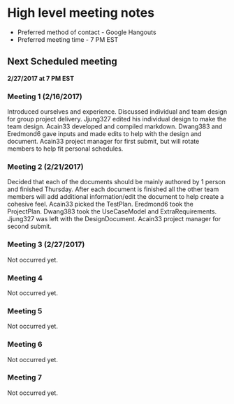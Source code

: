# High level meeting notes
* Preferred method of contact - Google Hangouts
* Preferred meeting time - 7 PM EST

## Next Scheduled meeting
**2/27/2017 at 7 PM EST**

### Meeting 1 (2/16/2017)
Introduced ourselves and experience. Discussed individual and team design for group project delivery. Jjung327 edited his individual design to make the team design. Acain33 developed and compiled markdown. Dwang383 and Eredmond6 gave inputs and made edits to help with the design and document. Acain33 project manager for first submit, but will rotate members to help fit personal schedules.

### Meeting 2 (2/21/2017)
Decided that each of the documents should be mainly authored by 1 person and finished Thursday. After each document is finished all the other team members will add additional information/edit the document to help create a cohesive feel. Acain33 picked the TestPlan. Eredmond6 took the ProjectPlan. Dwang383 took the UseCaseModel and ExtraRequirements. Jjung327 was left with the DesignDocument. Acain33 project manager for second submit.

### Meeting 3 (2/27/2017)
Not occurred yet.

### Meeting 4
Not occurred yet.

### Meeting 5
Not occurred yet.

### Meeting 6
Not occurred yet.

### Meeting 7
Not occurred yet.
